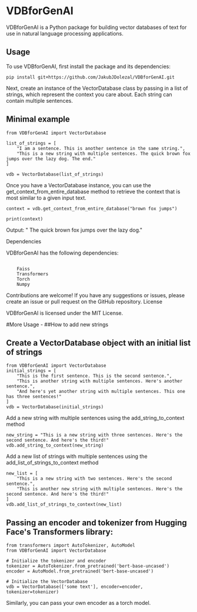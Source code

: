 # VDBforGenAI

VDBforGenAI is a Python package for building vector databases of text for use in natural language processing applications.

## Usage

To use VDBforGenAI, first install the package and its dependencies:

```
pip install git+https://github.com/JakubJDolezal/VDBforGenAI.git
```
Next, create an instance of the VectorDatabase class by passing in a list of strings, which represent the context you care about. Each string can contain multiple sentences.


## Minimal example
```
from VDBforGenAI import VectorDatabase

list_of_strings = [
    "I am a sentence. This is another sentence in the same string.",
    "This is a new string with multiple sentences. The quick brown fox jumps over the lazy dog. The end."
]

vdb = VectorDatabase(list_of_strings)
```
Once you have a VectorDatabase instance, you can use the get_context_from_entire_database method to retrieve the context that is most similar to a given input text.

```
context = vdb.get_context_from_entire_database("brown fox jumps")

print(context)
```

Output: " The quick brown fox jumps over the lazy dog."

Dependencies

VDBforGenAI has the following dependencies:
```

    Faiss
    Transformers
    Torch
    Numpy
```


Contributions are welcome! If you have any suggestions or issues, please create an issue or pull request on the GitHub repository.
License

VDBforGenAI is licensed under the MIT License.

#More Usage -
##How to add new strings



## Create a VectorDatabase object with an initial list of strings
```
from VDBforGenAI import VectorDatabase
initial_strings = [
    "This is the first sentence. This is the second sentence.",
    "This is another string with multiple sentences. Here's another sentence.",
    "And here's yet another string with multiple sentences. This one has three sentences!"
]
vdb = VectorDatabase(initial_strings)
```
Add a new string with multiple sentences using the add_string_to_context method
```
new_string = "This is a new string with three sentences. Here's the second sentence. And here's the third!"
vdb.add_string_to_context(new_string)
```
Add a new list of strings with multiple sentences using the add_list_of_strings_to_context method
```
new_list = [
    "This is a new string with two sentences. Here's the second sentence.",
    "This is another new string with multiple sentences. Here's the second sentence. And here's the third!"
]
vdb.add_list_of_strings_to_context(new_list)
```
## Passing an encoder and tokenizer from Hugging Face's Transformers library:


```
from transformers import AutoTokenizer, AutoModel
from VDBforGenAI import VectorDatabase

# Initialize the tokenizer and encoder
tokenizer = AutoTokenizer.from_pretrained('bert-base-uncased')
encoder = AutoModel.from_pretrained('bert-base-uncased')

# Initialize the VectorDatabase
vdb = VectorDatabase(['some text'], encoder=encoder, tokenizer=tokenizer)

```
Similarly, you can pass your own encoder as a torch model.